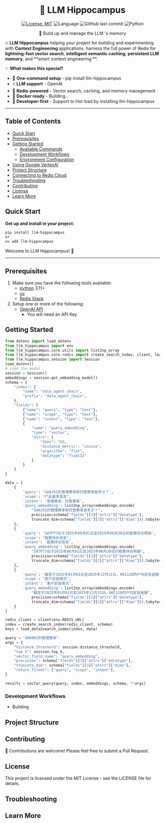 <div align="center">
<h1>🚀 LLM Hippocampus</h1>

[![License: MIT](https://img.shields.io/badge/License-MIT-yellow.svg)](https://opensource.org/licenses/MIT)
![Language](https://img.shields.io/github/languages/top/redis-developer/redis-rag-workbench)
![GitHub last commit](https://img.shields.io/github/last-commit/redis-developer/redis-rag-workbench)
![Python](https://img.shields.io/badge/python-3.11%2B-blue)

🎯 Build up and manage the LLM 's memory

</div>

🔥 **LLM Hippocampus** helping your project for building and experimenting with **Context Engineering** applications. harness the full power of Redis for **lightning-fast vector search**, **intelligent semantic caching**, **persistent LLM memory**, and **smart context engineering **.

✨ **What makes this special?**
- 🚀 **One-command setup** - pip install llm-hippocampus
- ⚡  **LLM support** - OpenAI
- 🎯 **Redis-powered** - Vector search, caching, and memory management
- 🐳 **Docker ready** - Building... 
- 🔧 **Developer-first** - Support to Hot load by installing llm-hippocampus

---

## Table of Contents

- [Quick Start](#quick-start)
- [Prerequisites](#prerequisites)
- [Getting Started](#getting-started)
  - [Available Commands](#available-commands)
  - [Development Workflows](#development-workflows)
  - [Environment Configuration](#environment-configuration)
- [Using Google VertexAI](#using-google-vertexai)
- [Project Structure](#project-structure)
- [Connecting to Redis Cloud](#connecting-to-redis-cloud)
- [Troubleshooting](#troubleshooting)
- [Contributing](#contributing)
- [License](#license)
- [Learn More](#learn-more)


## Quick Start

**Get up and install in your project:**

```bash
pip install llm-hippocampus
or
uv add llm-hippocampus
```

Welcome to LLM Hippocampus! 🎉

---

## Prerequisites

1. Make sure you have the following tools available:
   - [python](https://www.docker.com/products/docker-desktop/) 3.11+
   - [uv](https://docs.astral.sh/uv/)
   - [Redis Stack](https://redis.io/)
2. Setup one or more of the following:
   - [OpenAI API](https://platform.openai.com/)
     - You will need an API Key

## Getting Started
```python
from dotenv import load_dotenv
from llm_hippocampus import env
from llm_hippocampus.core.utils import list2np_array
from llm_hippocampus.core.redis import create_search_index, client, load_data2search_index, vector_query
from llm_hippocampus.session import Session
load_dotenv()
# Load the model
session = Session()
embeddings = session.get_embedding_model()
schema = {
    "index": {
        "name": "data_agent_chain",
        "prefix": "data_agent_chain",
    },
    "fields": [
        {"name": "query", "type": "text"},
        {"name": "scope", "type": "text"},
        {"name": "intent", "type": "text"},
        {
            "name": "query_embedding",
            "type": "vector",
            "attrs": {
                "dims": 768,
                "distance_metric": "cosine",
                "algorithm": "flat",
                "datatype": "float32"
            }
        }
    ]
}

data = [
    {
        'query': 'SAAJ91的管理费率和托管费率是多少？',
        'scope': "产品基本信息",
        'intent': '管理费率、托管费率',
        'query_embedding': list2np_array(embeddings.encode(
            "SAAJ91的管理费率和托管费率是多少？",
            precision=schema["fields"][3]["attrs"]["datatype"],
            truncate_dim=schema["fields"][3]["attrs"]["dims"])).tobytes()
    },
    {
        'query': 'SATP77在于2025年06月01日至2025年06月30日的股票持仓明细',
        'scope': "股票持仓信息",
        'intent': '股票持仓信息',
        'query_embedding': list2np_array(embeddings.encode(
            "SATP77在于2025年06月01日至2025年06月30日的股票持仓明细",
            precision=schema["fields"][3]["attrs"]["datatype"],
            truncate_dim=schema["fields"][3]["attrs"]["dims"])).tobytes()
    },
    {
        'query': '截至于2025年01月01日至2025年12月31日，001120的户均定投金额？',
        'scope': "客户定投情况",
        'intent': '客户定投情况',
        'query_embedding': list2np_array(embeddings.encode(
            "截至于2025年01月01日至2025年12月31日，001120的户均定投金额",
            precision=schema["fields"][3]["attrs"]["datatype"],
            truncate_dim=schema["fields"][3]["attrs"]["dims"])).tobytes()
    }
]

redis_client = client(env.REDIS_URL)
index = create_search_index(redis_client, schema)
keys = load_data2search_index(index, data)

query = "400001的管理费率"
args = {
    "distance_threshold": session.distance_threshold,
    "top_k": session.top_k,
    "vector_field_name": "query_embedding",
    "precision": schema["fields"][3]["attrs"]["datatype"],
    "truncate_dim": schema["fields"][3]["attrs"]["dims"],
    "return_fileds": ["query", "scope", "intent"],
}

results = vector_query(query, index, embeddings, schema, **args)
```

### Development Workflows
- Building


## Project Structure


## Contributing

🤝 Contributions are welcome! Please feel free to submit a Pull Request.

## License

This project is licensed under the MIT License - see the LICENSE file for details.

## Troubleshooting

## Learn More
